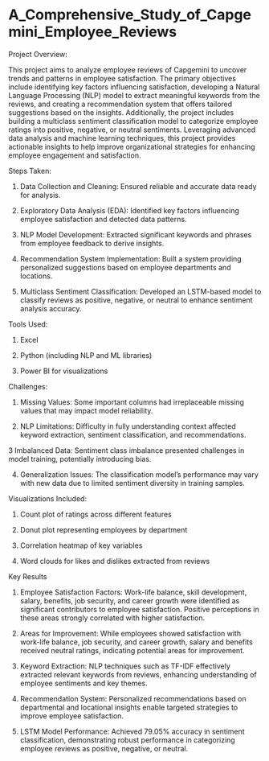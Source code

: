# A_Comprehensive_Study_of_Capgemini_Employee_Reviews


Project Overview:

This project aims to analyze employee reviews of Capgemini to uncover trends and patterns in employee satisfaction. The primary objectives include identifying key factors influencing satisfaction, developing a Natural Language Processing (NLP) model to extract meaningful keywords from the reviews, and creating a recommendation system that offers tailored suggestions based on the insights. Additionally, the project includes building a multiclass sentiment classification model to categorize employee ratings into positive, negative, or neutral sentiments. Leveraging advanced data analysis and machine learning techniques, this project provides actionable insights to help improve organizational strategies for enhancing employee engagement and satisfaction.


Steps Taken:
1. Data Collection and Cleaning: Ensured reliable and accurate data ready for analysis.

2. Exploratory Data Analysis (EDA): Identified key factors influencing employee satisfaction and detected data patterns.

3. NLP Model Development: Extracted significant keywords and phrases from employee feedback to derive insights.

4. Recommendation System Implementation: Built a system providing personalized suggestions based on employee departments and locations.

5. Multiclass Sentiment Classification: Developed an LSTM-based model to classify reviews as positive, negative, or neutral to enhance sentiment analysis accuracy.


Tools Used:
1. Excel

2. Python (including NLP and ML libraries)

3. Power BI for visualizations


Challenges:
1. Missing Values: Some important columns had irreplaceable missing values that may impact model reliability.

2. NLP Limitations: Difficulty in fully understanding context affected keyword extraction, sentiment classification, and recommendations.

3 Imbalanced Data: Sentiment class imbalance presented challenges in model training, potentially introducing bias.

4. Generalization Issues: The classification model’s performance may vary with new data due to limited sentiment diversity in training samples.


Visualizations Included:
1. Count plot of ratings across different features

2. Donut plot representing employees by department

3. Correlation heatmap of key variables

4. Word clouds for likes and dislikes extracted from reviews


Key Results
1. Employee Satisfaction Factors: Work-life balance, skill development, salary, benefits, job security, and career growth were identified as significant contributors to employee satisfaction. Positive perceptions in these areas strongly correlated with higher satisfaction.

2. Areas for Improvement: While employees showed satisfaction with work-life balance, job security, and career growth, salary and benefits received neutral ratings, indicating potential areas for improvement.

3. Keyword Extraction: NLP techniques such as TF-IDF effectively extracted relevant keywords from reviews, enhancing understanding of employee sentiments and key themes.

4. Recommendation System: Personalized recommendations based on departmental and locational insights enable targeted strategies to improve employee satisfaction.

5. LSTM Model Performance: Achieved 79.05% accuracy in sentiment classification, demonstrating robust performance in categorizing employee reviews as positive, negative, or neutral.
